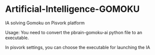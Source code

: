 # Artificial-Intelligence-GOMOKU
IA solving Gomoku on Pisvork platform

Usage:
You need to convert the pbrain-gomoku-ai python file to an executable.

In pisvork settings, you can choose the executable for launching the IA